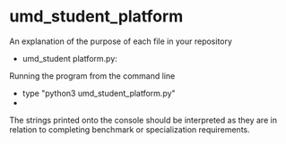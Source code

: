 # umd_student_platform

An explanation of the purpose of each file in your repository
  * umd_student platform.py: 

Running the program from the command line

  * type "python3 umd_student_platform.py"
  * 

The strings printed onto the console should be interpreted as they are in relation to completing benchmark or specialization requirements.
